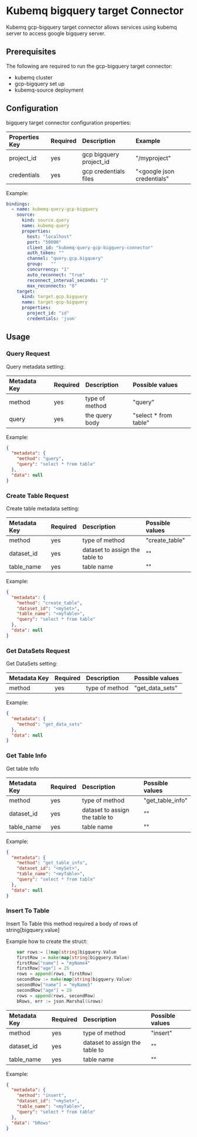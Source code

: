 # Kubemq bigquery target Connector

Kubemq gcp-bigquery target connector allows services using kubemq server to access google bigquery server.

## Prerequisites
The following are required to run the gcp-bigquery target connector:

- kubemq cluster
- gcp-bigquery set up
- kubemq-source deployment

## Configuration

bigquery target connector configuration properties:

| Properties Key | Required | Description                                | Example                    |
|:---------------|:---------|:-------------------------------------------|:---------------------------|
| project_id     | yes      | gcp bigquery project_id                    | "<googleurl>/myproject"    |
| credentials    | yes      | gcp credentials files                      | "<google json credentials" |

Example:

```yaml
bindings:
  - name: kubemq-query-gcp-bigquery
    source:
      kind: source.query
      name: kubemq-query
      properties:
        host: "localhost"
        port: "50000"
        client_id: "kubemq-query-gcp-bigquery-connector"
        auth_token: ""
        channel: "query.gcp.bigquery"
        group:   ""
        concurrency: "1"
        auto_reconnect: "true"
        reconnect_interval_seconds: "1"
        max_reconnects: "0"
    target:
      kind: target.gcp.bigquery
      name: target-gcp-bigquery
      properties:
        project_id: "id"
        credentials: 'json'
```

## Usage

### Query Request

Query metadata setting:

| Metadata Key | Required | Description                  | Possible values       |
|:-------------|:---------|:-----------------------------|:----------------------|
| method       | yes      | type of method               | "query"               |
| query        | yes      | the query body               | "select * from table" |


Example:

```json
{
  "metadata": {
    "method": "query",
    "query": "select * from table"
  },
  "data": null
}
```


### Create Table Request

Create table metadata setting:

| Metadata Key | Required | Description                             | Possible values       |
|:-------------|:---------|:----------------------------------------|:----------------------|
| method       | yes      | type of method                          | "create_table"        |
| dataset_id   | yes      | dataset to assign the table to          | "<your data set ID>"  |
| table_name   | yes      | table name                              | "<unique table name>" |


Example:

```json
{
  "metadata": {
    "method": "create_table",
    "dataset_id": "<mySet>",
    "table_name": "<myTable>",
    "query": "select * from table"
  },
  "data": null
}
```



### Get DataSets Request

Get DataSets setting:

| Metadata Key | Required | Description                             | Possible values   |
|:-------------|:---------|:----------------------------------------|:------------------|
| method       | yes      | type of method                          | "get_data_sets"   |


Example:

```json
{
  "metadata": {
    "method": "get_data_sets"
  },
  "data": null
}
```

### Get Table Info

Get table Info

| Metadata Key | Required | Description                             | Possible values       |
|:-------------|:---------|:----------------------------------------|:----------------------|
| method       | yes      | type of method                          | "get_table_info"      |
| dataset_id   | yes      | dataset to assign the table to          | "<your data set ID>"  |
| table_name   | yes      | table name                              | "<unique table name>" |


Example:

```json
{
  "metadata": {
    "method": "get_table_info",
    "dataset_id": "<mySet>",
    "table_name": "<myTable>",
    "query": "select * from table"
  },
  "data": null
}
```


### Insert To Table

Insert To Table this method required a body of rows of string[bigquery.value]



Example how to create the struct:
```go
    var rows:= []map[string]bigquery.Value
	firstRow := make(map[string]bigquery.Value)
	firstRow["name"] = "myName4"
	firstRow["age"] = 25
	rows = append(rows, firstRow)
	secondRow := make(map[string]bigquery.Value)
	secondRow["name"] = "myName5"
	secondRow["age"] = 28
	rows = append(rows, secondRow)
	bRows, err := json.Marshal(&rows)
```

| Metadata Key | Required | Description                             | Possible values       |
|:-------------|:---------|:----------------------------------------|:----------------------|
| method       | yes      | type of method                          | "insert"              |
| dataset_id   | yes      | dataset to assign the table to          | "<your data set ID>"  |
| table_name   | yes      | table name                              | "<unique table name>" |


Example:

```json
{
  "metadata": {
    "method": "insert",
    "dataset_id": "<mySet>",
    "table_name": "<myTable>",
    "query": "select * from table"
  },
  "data": "bRows"
}
```